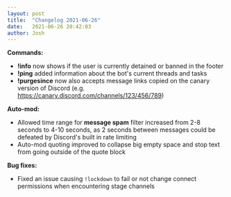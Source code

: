 ```yaml
---
layout: post
title:  "Changelog 2021-06-26"
date:   2021-06-26 20:42:03
author: Josh
---
```

**Commands:**
- **!info** now shows if the user is currently detained or banned in the footer
- **!ping** added information about the bot's current threads and tasks
- **!purgesince** now also accepts message links copied on the canary version of Discord (e.g. https://canary.discord.com/channels/123/456/789)

**Auto-mod:**
- Allowed time range for **message spam** filter increased from 2-8 seconds to 4-10 seconds, as 2 seconds between messages could be defeated by Discord's built in rate limiting
- Auto-mod quoting improved to collapse big empty space and stop text from going outside of the quote block

**Bug fixes:**
- Fixed an issue causing `!lockdown` to fail or not change connect permissions when encountering stage channels
